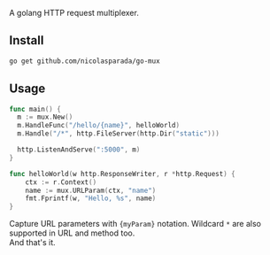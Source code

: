 A golang HTTP request multiplexer.

## Install

```bash
go get github.com/nicolasparada/go-mux
```

## Usage

```go
func main() {
  m := mux.New()
  m.HandleFunc("/hello/{name}", helloWorld)
  m.Handle("/*", http.FileServer(http.Dir("static")))

  http.ListenAndServe(":5000", m)
}

func helloWorld(w http.ResponseWriter, r *http.Request) {
    ctx := r.Context()
    name := mux.URLParam(ctx, "name")
    fmt.Fprintf(w, "Hello, %s", name)
}
```

Capture URL parameters with `{myParam}` notation. Wildcard `*` are also supported in URL and method too.<br>
And that's it.
